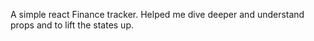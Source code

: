 A simple react Finance tracker.
Helped me dive deeper and understand props and to lift the states up.
